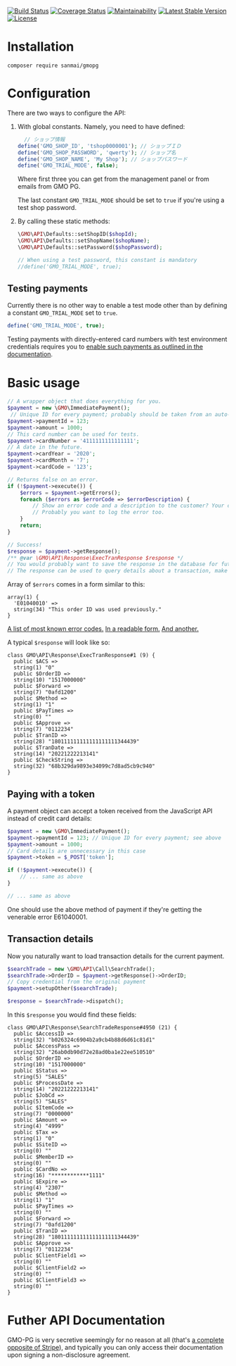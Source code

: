 [![Build Status](https://travis-ci.org/sanmai/gmopg.svg?branch=master)](https://travis-ci.org/sanmai/gmopg)
[![Coverage Status](https://coveralls.io/repos/github/sanmai/gmopg/badge.svg?branch=master)](https://coveralls.io/github/sanmai/gmopg?branch=master)
[![Maintainability](https://api.codeclimate.com/v1/badges/96a309a0d0ad62c41de6/maintainability)](https://codeclimate.com/github/sanmai/gmopg/maintainability)
[![Latest Stable Version](https://poser.pugx.org/sanmai/gmopg/version)](https://packagist.org/packages/sanmai/gmopg)
[![License](https://poser.pugx.org/sanmai/gmopg/license)](https://packagist.org/packages/sanmai/gmopg)

# Installation

    composer require sanmai/gmopg

# Configuration

There are two ways to configure the API:

1. With global constants. Namely, you need to have defined:

	```php
	  // ショップ情報
	define('GMO_SHOP_ID', 'tshop0000001'); // ショップＩＤ
	define('GMO_SHOP_PASSWORD', 'qwerty'); // ショップ名
	define('GMO_SHOP_NAME', 'My Shop'); // ショップパスワード
	define('GMO_TRIAL_MODE', false);
    ```
    Where first three you can get from the management panel or from emails from GMO PG.
    
    The last constant `GMO_TRIAL_MODE` should be set to `true` if you're using a test shop password. 

2. By calling these static methods:

	```php
	\GMO\API\Defaults::setShopID($shopId);
	\GMO\API\Defaults::setShopName($shopName);
	\GMO\API\Defaults::setPassword($shopPassword);
	
	// When using a test password, this constant is mandatory
	//define('GMO_TRIAL_MODE', true);
	```

## Testing payments

Currently there is no other way to enable a test mode other than by defining a constant `GMO_TRIAL_MODE` set to `true`.

```php
define('GMO_TRIAL_MODE', true);
```
Testing payments with directly-entered card numbers with test environment credentials requires you to [enable such payments as outlined in the documentation](https://faq.gmo-pg.com/service/Detail.aspx?id=2043&page=0&listNo=0&category=0).

# Basic usage

```php
// A wrapper object that does everything for you.
$payment = new \GMO\ImmediatePayment();
 // Unique ID for every payment; probably should be taken from an auto-increment field from the database.
$payment->paymentId = 123;
$payment->amount = 1000;
// This card number can be used for tests.
$payment->cardNumber = '4111111111111111';
// A date in the future.
$payment->cardYear = '2020';
$payment->cardMonth = '7';
$payment->cardCode = '123';

// Returns false on an error.
if (!$payment->execute()) {
	$errors = $payment->getErrors();
	foreach ($errors as $errorCode => $errorDescription) {
        // Show an error code and a description to the customer? Your choice.
        // Probably you want to log the error too.
	}
	return;
}

// Success!
$response = $payment->getResponse();
/** @var \GMO\API\Response\ExecTranResponse $response */
// You would probably want to save the response in the database for future reference.
// The response can be used to query details about a transaction, make refunds and so on.

```

Array of `$errors` comes in a form similar to this:

	array(1) {
	  'E01040010' =>
	  string(34) "This order ID was used previously."
	}

[A list of most known error codes.](https://faq.gmo-pg.com/service/Detail.aspx?id=480&printMode=1) [In a readable form.](https://github.com/fumikito/Literally-WordPress/blob/master/class/payment/gmo_error_handler.php) [And another.](https://github.com/everright/gmo-pg-php/blob/master/src/GMO/Payment/Consts.php)

A typical `$response` will look like so:
       
	class GMO\API\Response\ExecTranResponse#1 (9) {
	  public $ACS =>
	  string(1) "0"
	  public $OrderID =>
	  string(10) "1517000000"
	  public $Forward =>
	  string(7) "0afd1200"
	  public $Method =>
	  string(1) "1"
	  public $PayTimes =>
	  string(0) ""
	  public $Approve =>
	  string(7) "0112234"
	  public $TranID =>
	  string(28) "180111111111111111111344439"
	  public $TranDate =>
	  string(14) "20221222213141"
	  public $CheckString =>
	  string(32) "68b329da9893e34099c7d8ad5cb9c940"
	}


## Paying with a token

A payment object can accept a token received from the JavaScript API instead of credit card details:

```php
$payment = new \GMO\ImmediatePayment();
$payment->paymentId = 123; // Unique ID for every payment; see above
$payment->amount = 1000;
// Card details are unnecessary in this case
$payment->token = $_POST['token'];

if (!$payment->execute()) {
    // ... same as above
}

// ... same as above
```

One should use the above method of payment if they're getting the venerable error E61040001.

## Transaction details

Now you naturally want to load transaction details for the current payment. 

```php
$searchTrade = new \GMO\API\Call\SearchTrade();
$searchTrade->OrderID = $payment->getResponse()->OrderID;
// Copy credential from the original payment
$payment->setupOther($searchTrade);

$response = $searchTrade->dispatch();
```

In this `$response` you would find these fields:

	class GMO\API\Response\SearchTradeResponse#4950 (21) {
	  public $AccessID =>
	  string(32) "b026324c6904b2a9cb4b88d6d61c81d1"
	  public $AccessPass =>
	  string(32) "26ab0db90d72e28ad0ba1e22ee510510"
	  public $OrderID =>
	  string(10) "1517000000"
	  public $Status =>
	  string(5) "SALES"
	  public $ProcessDate =>
	  string(14) "20221222213141"
	  public $JobCd =>
	  string(5) "SALES"
	  public $ItemCode =>
	  string(7) "0000000"
	  public $Amount =>
	  string(4) "4999"
	  public $Tax =>
	  string(1) "0"
	  public $SiteID =>
	  string(0) ""
	  public $MemberID =>
	  string(0) ""
	  public $CardNo =>
	  string(16) "************1111"
	  public $Expire =>
	  string(4) "2307"
	  public $Method =>
	  string(1) "1"
	  public $PayTimes =>
	  string(0) ""
	  public $Forward =>
	  string(7) "0afd1200"
	  public $TranID =>
	  string(28) "180111111111111111111344439"
	  public $Approve =>
	  string(7) "0112234"
	  public $ClientField1 =>
	  string(0) ""
	  public $ClientField2 =>
	  string(0) ""
	  public $ClientField3 =>
	  string(0) ""
	}

# Futher API Documentation

GMO-PG is very secretive seemingly for no reason at all (that's [a complete opposite of Stripe](https://stripe.com/docs)), and typically you can only access their documentation upon signing a non-disclosure agreement.
